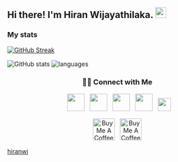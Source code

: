 <h2> Hi there! I'm Hiran Wijayathilaka. 
<img src="https://github.com/souvikguria98/souvikguria98/blob/master/Hi.gif" width="25"></h2>

### My stats

[![GitHub Streak](http://github-readme-streak-stats.herokuapp.com?user=hiranwj&theme=vision-friendly-dark)](https://git.io/streak-stats)<br>

<img align="center" src="https://github-readme-stats.vercel.app/api?username=hiranwj&show_icons=true&include_all_commits=true&theme=dracula" alt="GitHub stats" />

<img align="center" src="https://github-readme-stats.vercel.app/api/top-langs/?username=hiranwj&&exclude_repo=gnomezgrave&layout=compact&theme=dracula" alt="languages"/>



<h3 align="center"> 🤝🏻 Connect with Me </h3>

<p align="center">
&nbsp; <a href="mailto:hiranwj.connect@gmail.com" target="_blank" rel="noopener noreferrer"><img src="https://cdn-icons-png.flaticon.com/512/2504/2504727.png"  width="40" /></a>
&nbsp; <a href="https://www.linkedin.com/in/hiranwj/" target="_blank" rel="noopener noreferrer"><img src="https://cdn-icons-png.flaticon.com/512/3536/3536505.png" width="40" /></a>
&nbsp; <a href="https://stackoverflow.com/users/14038198/hiranwj" target="_blank" rel="noopener noreferrer"><img src="https://cdn-icons-png.flaticon.com/512/2111/2111628.png" width="40" /></a>
&nbsp; <a href="https://twitter.com/hiranwj" target="_blank" rel="noopener noreferrer"><img src="https://cdn-icons-png.flaticon.com/512/3256/3256013.png" width="40" /></a>
&nbsp; <a href="https://about.me/hiranwj" target="_blank" rel="noopener noreferrer"><img src="https://cdn.worldvectorlogo.com/logos/about-me.svg" height="30"/></a> <br>
</p>

<p align="center">
<a href="https://www.buymeacoffee.com/hiranwj" target="_blank"><img src="https://cdn.buymeacoffee.com/buttons/v2/default-yellow.png" alt="Buy Me A Coffee" height="50px" ></a> &nbsp;
<a href="https://www.patreon.com/user?u=81255870" target="_blank"><img src="https://cloakandmeeple.files.wordpress.com/2017/06/become_a_patron_button3x.png?w=610" alt="Buy Me A Coffee" height="50px" ></a>
</p>

[hiranwj](https://github.com/hiranwj)
